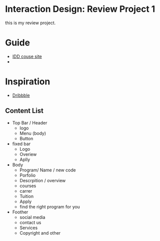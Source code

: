 # Interaction Design: Review Project 1

this is my review project.

# Guide

- [IDD couse site](https://www.notion.so/Review-Project-Interaction-Design-Website-8e081ae0dceb4aa08387fdb459a959d7)
- 

# Inspiration

- [Dribbble](https://dribbble.com/)

## Content List
- Top Bar / Header
    - logo
    - Menu (body)
    - Button
- fixed bar
    - Logo
    - Overiew
    - Aplly
- Body
    - Program/ Name / new code
    - Porfolio
    - Descrpition / overview
    - courses
    - carrer 
    - Tuition
    - Apply
    - find the right program for you
- Foother
    - social media
    - contact us
    - Services
    - Copyright and other
    